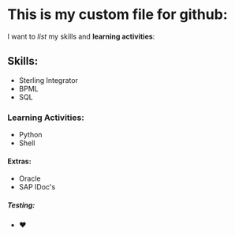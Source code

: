 # This is my custom file for github:

I want to _list_ my skills and **learning activities**:

## Skills:
- Sterling Integrator
- BPML
- SQL

### Learning Activities:
- Python
- Shell

#### Extras:
- Oracle 
- SAP IDoc's

##### Testing:
- :hearts:
